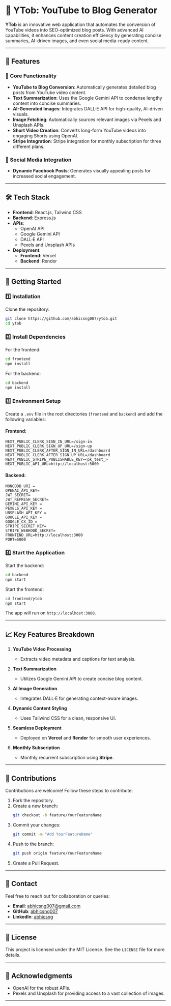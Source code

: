 
# 🎥 YTob: YouTube to Blog Generator  

**YTob** is an innovative web application that automates the conversion of YouTube videos into SEO-optimized blog posts. With advanced AI capabilities, it enhances content creation efficiency by generating concise summaries, AI-driven images, and even social media-ready content.  

---

## 🌟 Features  
### 🎯 Core Functionality  
- **YouTube to Blog Conversion**: Automatically generates detailed blog posts from YouTube video content.  
- **Text Summarization**: Uses the Google Gemini API to condense lengthy content into concise summaries.  
- **AI-Generated Images**: Integrates DALL·E API for high-quality, AI-driven visuals.  
- **Image Fetching**: Automatically sources relevant images via Pexels and Unsplash APIs.  
- **Short Video Creation**: Converts long-form YouTube videos into engaging Shorts using OpenAI.
- **Stripe Integration**: Stripe integration for monthly subscription for three different plans. 

### 📱 Social Media Integration  
- **Dynamic Facebook Posts**: Generates visually appealing posts for increased social engagement.  

---

## 🛠️ Tech Stack  
- **Frontend**: React.js, Tailwind CSS  
- **Backend**: Express.js  
- **APIs**:  
  - OpenAI API  
  - Google Gemini API  
  - DALL·E API  
  - Pexels and Unsplash APIs  
- **Deployment**:  
  - **Frontend**: Vercel  
  - **Backend**: Render  

---

## 🚀 Getting Started  

### 1️⃣ Installation  
Clone the repository:  
```bash  
git clone https://github.com/abhicsng007/ytob.git  
cd ytob  
```  

### 2️⃣ Install Dependencies  
For the frontend:  
```bash  
cd frontend  
npm install  
```  
For the backend:  
```bash  
cd backend  
npm install  
```  

### 3️⃣ Environment Setup  
Create a `.env` file in the root directories (`frontend` and `backend`) and add the following variables:  
#### Frontend:  
```
NEXT_PUBLIC_CLERK_SIGN_IN_URL=/sign-in
NEXT_PUBLIC_CLERK_SIGN_UP_URL=/sign-up
NEXT_PUBLIC_CLERK_AFTER_SIGN_IN_URL=/dashboard
NEXT_PUBLIC_CLERK_AFTER_SIGN_UP_URL=/dashboard
NEXT_PUBLIC_STRIPE_PUBLISHABLE_KEY=<pk_test_>
NEXT_PUBLIC_API_URL=http://localhost:5000

```  
#### Backend:  
```
MONGODB_URI = 
OPENAI_API_KEY=
JWT_SECRET=
JWT_REFRESH_SECRET=
GEMINI_API_KEY =
PEXELS_API_KEY =
UNSPLASH_API_KEY =
GOOGLE_API_KEY =
GOOGLE_CX_ID =
STRIPE_SECRET_KEY=
STRIPE_WEBHOOK_SECRET=
FRONTEND_URL=http://localhost:3000
PORT=5000
```  

### 4️⃣ Start the Application  
Start the backend:  
```bash  
cd backend  
npm start  
```  
Start the frontend:  
```bash  
cd frontend/ytob  
npm start  
```  

The app will run on `http://localhost:3000`.  

---

## 📈 Key Features Breakdown  

1. **YouTube Video Processing**  
   - Extracts video metadata and captions for text analysis.  

2. **Text Summarization**  
   - Utilizes Google Gemini API to create concise blog content.  

3. **AI Image Generation**  
   - Integrates DALL·E for generating context-aware images.  

4. **Dynamic Content Styling**  
   - Uses Tailwind CSS for a clean, responsive UI.  

5. **Seamless Deployment**  
   - Deployed on **Vercel** and **Render** for smooth user experiences.
     
6. **Monthly Subscription**  
   - Monthly recurrent subscription using **Stripe**.  

---

## 🤝 Contributions  
Contributions are welcome! Follow these steps to contribute:  
1. Fork the repository.  
2. Create a new branch:  
   ```bash  
   git checkout -b feature/YourFeatureName  
   ```  
3. Commit your changes:  
   ```bash  
   git commit -m "Add YourFeatureName"  
   ```  
4. Push to the branch:  
   ```bash  
   git push origin feature/YourFeatureName  
   ```  
5. Create a Pull Request.  

---

## 📧 Contact  
Feel free to reach out for collaboration or queries:  
- **Email**: [abhicsng007@gmail.com](mailto:abhicsng007@gmail.com)  
- **GitHub**: [abhicsng007](https://github.com/abhicsng007)  
- **LinkedIn**: [abhicsng](https://www.linkedin.com/in/abhicsng)  

---

## 📜 License  
This project is licensed under the MIT License. See the `LICENSE` file for more details.  

---

## 🎉 Acknowledgments  
- OpenAI for the robust APIs.  
- Pexels and Unsplash for providing access to a vast collection of images.  

---

